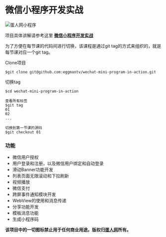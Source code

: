 # 微信小程序开发实战

![蛋人网小程序](https://eggman.tv/images/eggman_mp_code.png)

项目具体讲解请参考这里 **[微信小程序开发实战](http://eggman.tv/c/s-wechat-mini-program-in-action)**

为了方便在每节课的代码间进行切换，该课程是通过git tag的方式来组织的，就是每节课对应一个git tag。

Clone项目

```shell
$git clone git@github.com:eggmantv/wechat-mini-program-in-action.git
```

切换tag
```shell
$cd wechat-mini-program-in-action

查看所有标签
$git tag
01
02
...

切换到第一节课的源码
$git checkout 01
```

### 功能

+ 微信用户授权
+ 用户登录和注册，以及微信用户绑定和自动登录
+ 滑动Banner功能开发
+ 列表页面无限滚动和下拉刷新
+ 视频播放
+ 微信支付
+ 跨屏事件通知模块开发
+ WebView的使用和消息传递
+ 分享功能开发
+ 模板消息功能
+ 生成小程序码

**该项目中的一切图标禁止用于任何商业用途。版权归[蛋人网](https://eggman.tv)所有。**
